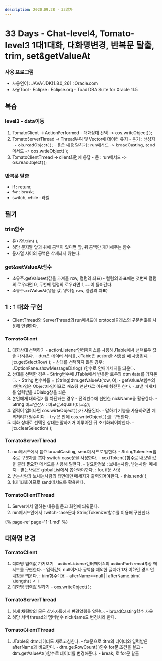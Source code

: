 ```yaml
---
description: 2020.09.28 - 33일차
---
```


# 33 Days - Chat-level4, Tomato-level3 1대1대화, 대화명변경, 반복문 탈출, trim, set&getValueAt

### 사용 프로그램

* 사용언어 : JAVA\(JDK\)1.8.0\_261 : Oracle.com
* 사용Tool  - Eclipse : Eclipse.org - Toad DBA Suite for Oracle 11.5

## 복습

### level3 - data이동

1. TomatoClient -&gt; ActionPerformed  - 대화상대 선택 -&gt; oos.writeObject\( \);
2. TomatoServerThread -&gt; Thread부여 및 Vector에 데이터 유지 - 듣기 : 생성자 -&gt; ois.readObject\( \); - 들은 내용 말하기 : run메서드 -&gt;  broadCasting, send 메서드 -&gt; oos.wrtieObject\( \);
3. TomatoClientThread -&gt; client화면에 응답 - 듣 : run메서드 -&gt; ois.readObject\( \);

### 반복문 탈출

* if : return;
* for : break;
* switch, while : 라벨

## 필기

### trim함수

* 문자열.trim\( \);
* 해당 문자열 앞과 뒤에 공백이 있다면 앞, 뒤 공백만 제거해주는 함수
* 문자열 사이의 공백은 삭제되지 않는다.

### get&setValueAt함수

* 소유주.getValueAt\(값을 가져올 row, 컬럼의 좌표\) - 컬럼의 좌표에는 첫번째 컬럼의 로우라면 0, 두번째 컬럼의 로우라면 1,.....이 들어간다.
* 소유주.setValueAt\(넣을 값, 넣어질 row, 컬럼의 좌표\)

## 1 : 1 대화 구현

* ClientThread와 ServerThread의 run메서드에 protocol클래스의 구분번호를 사용해 연결한다.

### TomatoClient

1. 대화상대 선택하기  - actionListener인터페이스를 사용해JTable에서 선택로우 값을 가져온다. - dtm은 데이터 처리를, JTable은 action을 사용할 때 사용된다. - jtb.getSelectRow\( \); - 상대를 선택하지 않은 경우 : JOptionPane.showMessageDialog\( \)함수로 안내메세지를 띄운다.
2. 상대를 선택한 경우 - String변수에 JTable에서 반응한 로우의 dtm data를 가져온다. - String 변수이름 = \(String\)dtm.getValueAt\(row, 0\); - getValueAt함수의 리턴타입은 Object타입이므로 캐스팅 연산자르 이용해 형전환 한다. - 보낼 메세지를 입력받을 JDialog창을 띄운
3. 본인에게 대화걸기를 차단하는 경우 - 전역변수에 선언한 nickName을 활용한다. - String  비교연산자 : 비교값.equals\(비교값\);
4. 입력이 일어나면 oos.wirteObject\( \);가 사용된다. - 말하기 기능을 사용하려면 예외처리가 필수이다. - try 문 안에 oos.writeObject\( \);를 구현한다.
5. 대화 상대로 선택된 상대는 말하기가 이루어진 뒤 초기화되어야한다. - jtb.clearSelection\( \);

### TomatoServerThread

1. run메서드에서 듣고 broadCasting, send메서드로 말한다. - StringTokenizer함수로 구분자를 뽑아 switch-case문을 사용한다. - nextToken\( \)함수로 내보낼 값을 골라 필요한 메서드를 사용해 말한다. - 필요한정보 : 보내는사람, 받는사람, 메세지 - 받는사람은 globalList에서 뽑아와야한다. : for, if문 사용
2. 받는사람과 보내는사람의 화면에만 메세지가 출력되어야한다. - this.send\( \);
3. 1대 1대화이므로 send메서드를 활용한다.

### TomatoClientThread

1. Server에서 말하는 내용을 듣고 화면에 띄워준다.
2. run메서드안에서 switch-case문과 StringTokenizer함수를 이용해 구현한다.

{% page-ref page="1-1.md" %}

## 대화명 변경

### TomatoClient

1. 대화명 입력값 가져오기 - actionListener인터페이스의 actionPerformed추상 메서드를 구현한다. - 입력값이 null이거나 공백을 제외한 글자가 1자 이하인 경우 안내창을 띄운다. : trim함수이용 - afterName==null \|\| afterName.trim\( \).length\( \) &lt; 1
2. 대화명 입력값 말하기 - oos.writeObject\( \);

### TomatoServerThread

1. 현재 채팅방의 모든 참가자들에게 변경알림을 알린다. - broadCasting함수 사용
2. 해당 서버 thread의 멤버변수 nickName도 변경처리 한다.

### TomatoClientThread

1. JTable의 dtm데이터도 새로고침한다. - for문으로 dtm의 데이터와 입력받은 afterName과 비교한다. - dtm.getRowCount\( \)함수 for문 조건을 걸고 - dtm.getValueAt\( \)함수로 데이터를 변경해준다. - break; 로 for문 탈출 

